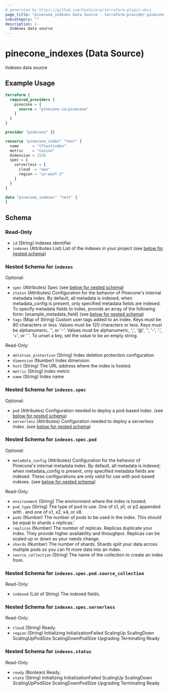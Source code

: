```yaml
---
# generated by https://github.com/hashicorp/terraform-plugin-docs
page_title: "pinecone_indexes Data Source - terraform-provider-pinecone"
subcategory: ""
description: |-
  Indexes data source
---
```


# pinecone_indexes (Data Source)

Indexes data source

## Example Usage

```terraform
terraform {
  required_providers {
    pinecone = {
      source = "pinecone-io/pinecone"
    }
  }
}

provider "pinecone" {}

resource "pinecone_index" "test" {
  name      = "tftestindex"
  metric    = "cosine"
  dimension = 1536
  spec = {
    serverless = {
      cloud  = "aws"
      region = "us-west-2"
    }
  }
}

data "pinecone_indexes" "test" {
}
```

<!-- schema generated by tfplugindocs -->
## Schema

### Read-Only

- `id` (String) Indexes identifier
- `indexes` (Attributes List) List of the indexes in your project (see [below for nested schema](#nestedatt--indexes))

<a id="nestedatt--indexes"></a>
### Nested Schema for `indexes`

Optional:

- `spec` (Attributes) Spec (see [below for nested schema](#nestedatt--indexes--spec))
- `status` (Attributes) Configuration for the behavior of Pinecone's internal metadata index. By default, all metadata is indexed; when metadata_config is present, only specified metadata fields are indexed. To specify metadata fields to index, provide an array of the following form: [example_metadata_field] (see [below for nested schema](#nestedatt--indexes--status))
- `tags` (Map of String) Custom user tags added to an index. Keys must be 80 characters or less. Values must be 120 characters or less. Keys must be alphanumeric, '', or '-'. Values must be alphanumeric, ';', '@', '', '-', '.', '+', or ' '. To unset a key, set the value to be an empty string.

Read-Only:

- `deletion_protection` (String) Index deletion protection configuration
- `dimension` (Number) Index dimension
- `host` (String) The URL address where the index is hosted.
- `metric` (String) Index metric
- `name` (String) Index name

<a id="nestedatt--indexes--spec"></a>
### Nested Schema for `indexes.spec`

Optional:

- `pod` (Attributes) Configuration needed to deploy a pod-based index. (see [below for nested schema](#nestedatt--indexes--spec--pod))
- `serverless` (Attributes) Configuration needed to deploy a serverless index. (see [below for nested schema](#nestedatt--indexes--spec--serverless))

<a id="nestedatt--indexes--spec--pod"></a>
### Nested Schema for `indexes.spec.pod`

Optional:

- `metadata_config` (Attributes) Configuration for the behavior of Pinecone's internal metadata index. By default, all metadata is indexed; when metadata_config is present, only specified metadata fields are indexed. These configurations are only valid for use with pod-based indexes. (see [below for nested schema](#nestedatt--indexes--spec--pod--metadata_config))

Read-Only:

- `environment` (String) The environment where the index is hosted.
- `pod_type` (String) The type of pod to use. One of s1, p1, or p2 appended with . and one of x1, x2, x4, or x8.
- `pods` (Number) The number of pods to be used in the index. This should be equal to shards x replicas.'
- `replicas` (Number) The number of replicas. Replicas duplicate your index. They provide higher availability and throughput. Replicas can be scaled up or down as your needs change.
- `shards` (Number) The number of shards. Shards split your data across multiple pods so you can fit more data into an index.
- `source_collection` (String) The name of the collection to create an index from.

<a id="nestedatt--indexes--spec--pod--metadata_config"></a>
### Nested Schema for `indexes.spec.pod.source_collection`

Read-Only:

- `indexed` (List of String) The indexed fields.



<a id="nestedatt--indexes--spec--serverless"></a>
### Nested Schema for `indexes.spec.serverless`

Read-Only:

- `cloud` (String) Ready.
- `region` (String) Initializing InitializationFailed ScalingUp ScalingDown ScalingUpPodSize ScalingDownPodSize Upgrading Terminating Ready



<a id="nestedatt--indexes--status"></a>
### Nested Schema for `indexes.status`

Read-Only:

- `ready` (Boolean) Ready.
- `state` (String) Initializing InitializationFailed ScalingUp ScalingDown ScalingUpPodSize ScalingDownPodSize Upgrading Terminating Ready
